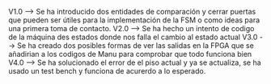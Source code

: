 V1.0 -->
Se ha introducido dos entidades de comparación y cerrar puertas que pueden ser útiles para la implementación de la FSM o como ideas para una primera toma de contacto.
V2.0 -->
Se ha hecho un intento de codigo de la máquina des estados donde nos falla el cambio al estado actual
V3.0 -->
Se ha creado dos posibles formas de ver las salidas en la FPGA que se añadirian a los codigos de Manu para comprobar que todo funciona bien
V4.0 --> 
Se ha solucionado el error de el piso actual y ya se actualiza, se ha usado un test bench y funciona de acurerdo a lo esperado.
